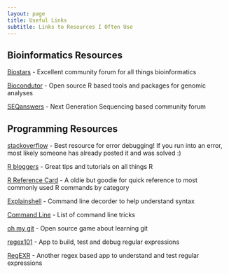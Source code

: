 ```yaml
---
layout: page
title: Useful Links
subtitle: Links to Resources I Often Use
---
```



## Bioinformatics Resources

[Biostars](https://www.biostars.org) - Excellent community forum for all things bioinformatics

[Biocondutor](https://bioconductor.org) - Open source R based tools and packages for genomic analyses

[SEQanswers](http://seqanswers.com) - Next Generation Sequencing based community forum


## Programming Resources

[stackoverflow](https://stackoverflow.com) - Best resource for error debugging! If you run into an error, most likely someone has already posted it and was solved :)  

[R bloggers](https://www.r-bloggers.com) - Great tips and tutorials on all things R

[R Reference Card](https://cran.r-project.org/doc/contrib/Short-refcard.pdf) - A oldie but goodie for quick reference to most commonly used R commands by category

[Explainshell](https://explainshell.com) - Command line decorder to help understand syntax

[Command Line](https://www.commandlinefu.com/commands/browse) - List of command line tricks

[oh my git](https://ohmygit.org) - Open source game about learning git

[regex101]( https://regex101.com) - App to build, test and debug regular expressions

[RegEXR](https://regexr.com) - Another regex based app to understand and test regular expressions
